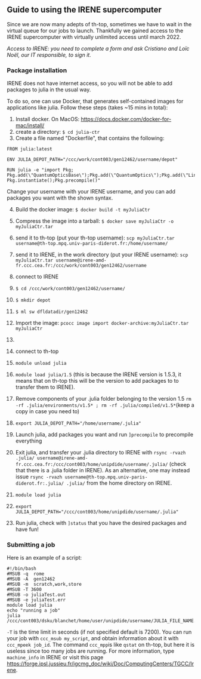 ## Guide to using the IRENE supercomputer

Since we are now many adepts of th-top, sometimes we have to wait in the virtual queue for our jobs to launch. Thankfully we gained access to the IRENE supercomputer with virtually unlimited access until march 2022.

*Access to IRENE: you need to complete a form and ask Cristiano and Loïc Noël, our IT responsible, to sign it.*

### Package installation

IRENE does not have internet access, so you will not be able to add packages to julia in the usual way. 

To do so, one can use Docker, that generates self-contained images for applications like julia. Follow these steps (takes ~15 mins in total):

1) Install docker. On MacOS: https://docs.docker.com/docker-for-mac/install/
2) create a directory: `$ cd julia-ctr`
3) Create a file named "Dockerfile", that contains the following:
```
FROM julia:latest

ENV JULIA_DEPOT_PATH="/ccc/work/cont003/gen12462/username/depot"

RUN julia -e "import Pkg; Pkg.add(\"QuantumOpticsBase\");Pkg.add(\"QuantumOptics\");Pkg.add(\"LinearAlgebra\");Pkg.add(\"SparseArrays\");Pkg.add(\"ElasticArrays\");Pkg.add(\"Random\");Pkg.add(\"Distributions\");Pkg.add(\"Statistics\");Pkg.add(\"DifferentialEquations\");Pkg.add(\"OrdinaryDiffEq\");Pkg.add(\"DiffEqBase\");Pkg.add(\"DiffEqCallbacks\");Pkg.add(\"LightGraphs\");Pkg.add(\"Kronecker\");Pkg.add(\"IterativeSolvers\");Pkg.add(\"LinearMaps\");Pkg.add(\"DataStructures\");Pkg.add(\"KrylovKit\");Pkg.add(\"Interpolations\");Pkg.add(\"JLD\");Pkg.add(\"JLD2\");Pkg.add(\"BSON\");Pkg.add(\"Revise\");Pkg.add(\"Distributed\");Pkg.add(\"LsqFit\");Pkg.add(\"Optim\");Pkg.add(\"Conda\");Pkg.add(\"PyCall\");Pkg.add(\"FFTW\");Pkg.add(\"AbstractFFTs\");Pkg.add(\"ProgressMeter\");Pkg.add(\"MLDataUtils\");Pkg.add(\"StatsBase\");Pkg.add(\"Dates\");Pkg.add(\"Flux\"); Pkg.instantiate();Pkg.precompile()"
```
Change your username with your IRENE username, and you can add packages you want with the shown syntax.

4) Build the docker image: `$ docker build -t myJuliaCtr`  
5) Compress the image into a tarball: `$ docker save myJuliaCtr -o myJuliaCtr.tar`
6) send it to th-top (put your th-top username): `scp myJuliaCtr.tar username@th-top.mpq.univ-paris-diderot.fr:/home/username/`
7) send it to IRENE, in the work directory (put your IRENE username): `scp myJuliaCtr.tar username@irene-amd-fr.ccc.cea.fr:/ccc/work/cont003/gen12462/username`
8) connect to IRENE
9) `$ cd /ccc/work/cont003/gen12462/username/`
10) `$ mkdir depot`
11) `$ ml sw dfldatadir/gen12462`
12) Import the image: `pcocc image import docker-archive:myJuliaCtr.tar myJuliaCtr`
13) 




1) connect to th-top
2) `module unload julia`
3) `module load julia/1.5` (this is because the IRENE version is 1.5.3, it means that on th-top this will be the version to add packages to to transfer them to IRENE).
4) Remove components of your .julia folder belonging to the version 1.5 `rm -rf .julia/environments/v1.5* ; rm -rf .julia/compiled/v1.5*`(keep a copy in case you need to)
5) `export JULIA_DEPOT_PATH="/home/username/.julia"`
6) Launch julia, add packages you want and run `]precompile` to precompile everything
7) Exit julia, and transfer your .julia directory to IRENE with `rsync -rvazh .julia/ username@irene-amd-fr.ccc.cea.fr:/ccc/cont003/home/unipdide/username/.julia/` (check that there is a .julia folder in IRENE). As an alternative, one may instead issue `rsync -rvazh username@th-top.mpq.univ-paris-diderot.fr:.julia/ .julia/` from the home directory on IRENE.
8) `module load julia`
9) `export JULIA_DEPOT_PATH="/ccc/cont003/home/unipdide/username/.julia"`
10) Run julia, check with `]status` that you have the desired packages and have fun!

### Submitting a job

Here is an example of a script:
```
#!/bin/bash
#MSUB -q  rome 
#MSUB -A  gen12462
#MSUB -m  scratch,work,store 
#MSUB -T 3600 
#MSUB -o juliaTest.out
#MSUB -e juliaTest.err 
module load julia
echo "running a job" 
julia /ccc/cont003/dsku/blanchet/home/user/unipdide/username/JULIA_FILE_NAME.jl
```

`-T` is the time limit in seconds (if not specified default is 7200). You can run your job with `ccc_msub my_script`, and obtain information about it with `ccc_mpeek job_id`. The command `ccc_mpp`is like `qstat` on th-top, but here it is useless since too many jobs are running. 
For more information, type `machine_info` in IRENE or visit this page https://forge.ipsl.jussieu.fr/igcmg_doc/wiki/Doc/ComputingCenters/TGCC/Irene.
